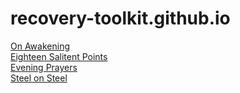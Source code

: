# recovery-toolkit.github.io

[On Awakening](/on-awakening/)  
[Eighteen Salitent Points](/eighteen-salient-points/)  
[Evening Prayers](/evening-prayers/)  
[Steel on Steel](/steel-on-steel)
